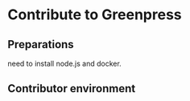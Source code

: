 # Contribute to Greenpress

## Preparations
need to install node.js and docker.
##

## Contributor environment

##
